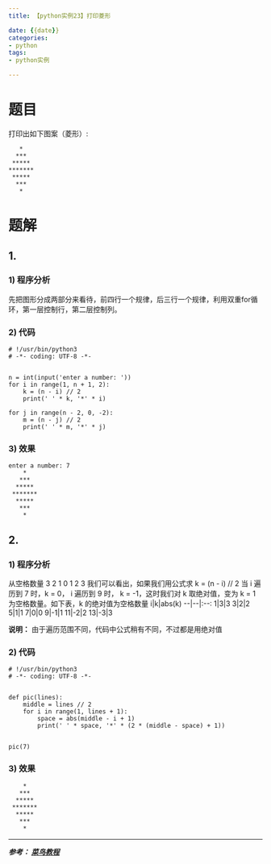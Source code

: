 ```yaml
---
title: 【python实例23】打印菱形

date: {{date}}
categories:
- python
tags:
- python实例

---
```

# 题目
打印出如下图案（菱形）:
```
   *
  ***
 *****
*******
 *****
  ***
   *
```
# 题解
## 1.
### 1) 程序分析
先把图形分成两部分来看待，前四行一个规律，后三行一个规律，利用双重for循环，第一层控制行，第二层控制列。
### 2) 代码

```
# !/usr/bin/python3
# -*- coding: UTF-8 -*-


n = int(input('enter a number: '))
for i in range(1, n + 1, 2):
    k = (n - i) // 2
    print(' ' * k, '*' * i)

for j in range(n - 2, 0, -2):
    m = (n - j) // 2
    print(' ' * m, '*' * j)

```

### 3) 效果
```
enter a number: 7
    *
   ***
  *****
 *******
  *****
   ***
    *
```

## 2.
### 1) 程序分析
从空格数量 3 2 1 0 1 2 3 我们可以看出，如果我们用公式求 k = (n - i) // 2 当 i 遍历到 7 时，k = 0， i 遍历到 9 时， k = -1，这时我们对 k 取绝对值，变为 k = 1 为空格数量。如下表，k 的绝对值为空格数量
i|k|abs(k)
--|--|:--:
1|3|3
3|2|2
5|1|1
7|0|0
9|-1|1
11|-2|2
13|-3|3

**说明：** 由于遍历范围不同，代码中公式稍有不同，不过都是用绝对值
### 2) 代码

```
# !/usr/bin/python3
# -*- coding: UTF-8 -*-


def pic(lines):
    middle = lines // 2
    for i in range(1, lines + 1):
        space = abs(middle - i + 1)
        print(' ' * space, '*' * (2 * (middle - space) + 1))


pic(7)

```

### 3) 效果
```
    *
   ***
  *****
 *******
  *****
   ***
    *
```

---
***参考：
[菜鸟教程](https://www.runoob.com/python/python-100-examples.html)***
